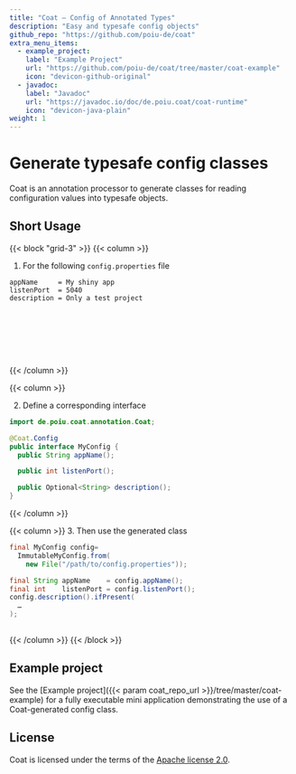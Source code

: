```yaml
---
title: "Coat — Config of Annotated Types"
description: "Easy and typesafe config objects"
github_repo: "https://github.com/poiu-de/coat"
extra_menu_items:
  - example_project:
    label: "Example Project"
    url: "https://github.com/poiu-de/coat/tree/master/coat-example"
    icon: "devicon-github-original"
  - javadoc:
    label: "Javadoc"
    url: "https://javadoc.io/doc/de.poiu.coat/coat-runtime"
    icon: "devicon-java-plain"
weight: 1
---
```


# Generate typesafe config classes

Coat is an annotation processor to generate classes for reading
configuration values into typesafe objects.

## Short Usage

{{< block "grid-3" >}}
{{< column >}}
1. For the following `config.properties` file
```properties
appName     = My shiny app
listenPort  = 5040
description = Only a test project
 
 
 
 
 
 
 
```
{{< /column >}}

{{< column >}}

2. Define a corresponding interface
```java
import de.poiu.coat.annotation.Coat;

@Coat.Config
public interface MyConfig {
  public String appName();

  public int listenPort();

  public Optional<String> description();
}
```

{{< /column >}}

{{< column >}}
3. Then use the generated class
```java
final MyConfig config=
  ImmutableMyConfig.from(
    new File("/path/to/config.properties"));

final String appName    = config.appName();
final int    listenPort = config.listenPort();
config.description().ifPresent(
  …
);
 

```
{{< /column >}}
{{< /block >}}


<!--

## More sophisticated usage



{{< block "grid-3" >}}
{{< column >}}
1. For the following `config.properties` file
```
appName     = My shiny app
listenPort  = 5040
description = Only a test project








```
{{< /column >}}

{{< column >}}

2. Define a corresponding interface
```java
import de.poiu.coat.annotation.Coat;

@Coat.Config
public interface MyConfig {
  @Coat.Param(key = "appName")
  public String appName();

  @Coat.Param(key = "listenPort", defaultValue = '8080')
  public int listenPort();

  @Coat.Param(key = "desription")
  public Optional<String> description();
}
```

{{< /column >}}

{{< column >}}
3. Then use the generated class
```java
final MyConfig config=
  ImmutableMyConfig.from(
    new File("/path/to/config.properties"));

final String appName    = config.appName();
final int    listenPort = config.listenPort();
config.description().ifPresent(
  …
);




```
{{< /column >}}
{{< /block >}}

-->

## Example project

See the
[Example project]({{< param coat_repo_url >}}/tree/master/coat-example)
for a fully executable mini application demonstrating the use of a Coat-generated
config class.

## License

Coat is licensed under the terms of the [Apache license 2.0](http://www.apache.org/licenses/LICENSE-2.0).

